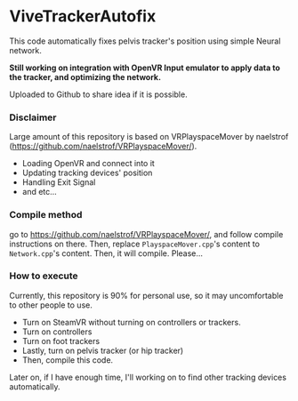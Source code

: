# ViveTrackerAutofix
This code automatically fixes pelvis tracker's position using simple Neural network.

**Still working on integration with OpenVR Input emulator to apply data to the tracker, and optimizing the network.**

Uploaded to Github to share idea if it is possible.



### Disclaimer

Large amount of this repository is based on VRPlayspaceMover by naelstrof (https://github.com/naelstrof/VRPlayspaceMover/).

- Loading OpenVR and connect into it
- Updating tracking devices' position
- Handling Exit Signal
- and etc...

### Compile method

go to https://github.com/naelstrof/VRPlayspaceMover/, and follow compile instructions on there. Then, replace `PlayspaceMover.cpp`'s content to `Network.cpp`'s content. Then, it will compile. Please...

### How to execute

Currently, this repository is 90% for personal use, so it may uncomfortable to other people to use.

- Turn on SteamVR without turning on controllers or trackers.
- Turn on controllers
- Turn on foot trackers
- Lastly, turn on pelvis tracker (or hip tracker)
- Then, compile this code.

Later on, if I have enough time, I'll working on to find other tracking devices automatically.